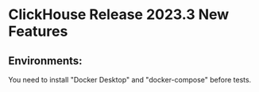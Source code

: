 # ClickHouse Release 2023.3 New Features

## Environments: 
You need to install "Docker Desktop" and "docker-compose" before tests.

##


